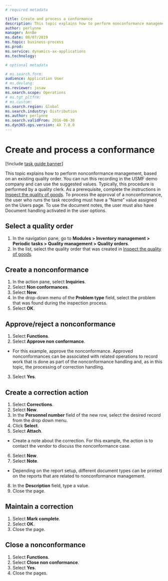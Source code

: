 ```yaml
---
# required metadata

title: Create and process a conformance
description: This topic explains how to perform nonconformance management, based on an existing quality order.
author: perlynne
manager: AnnBe
ms.date: 08/07/2019
ms.topic: business-process
ms.prod:  
ms.service: dynamics-ax-applications
ms.technology:  

# optional metadata

# ms.search.form:   
audience: Application User
# ms.devlang:  
ms.reviewer: josaw
ms.search.scope: Operations
# ms.tgt_pltfrm:  
# ms.custom:  
ms.search.region: Global
ms.search.industry: Distribution
ms.author: perlynne
ms.search.validFrom: 2016-06-30
ms.dyn365.ops.version: AX 7.0.0
---
```

# Create and process a conformance

[!include [task guide banner](../../includes/task-guide-banner.md)]

This topic explains how to perform nonconformance management, based on an existing quality order. You can run this recording in the USMF demo company and can use the suggested values. Typically, this procedure is performed by a quality clerk.  As a prerequisite, complete the instructions in [Inspect the quality of goods](https://github.com/MicrosoftDocs/Dynamics-365-Operations/blob/master/articles/supply-chain/inventory/tasks/inspect-quality-goods.md). To process the approval of a nonconformance, the user who runs the task recording must have a “Name” value assigned on the Users page. To use the document notes, the user must also have Document handling activated in the user options.


## Select a quality order
1. In the navigation pane, go to **Modules > Inventory management > Periodic tasks > Quality management > Quality orders**.
2. In the list, select the quality order that was created in [Inspect the quality of goods](https://github.com/MicrosoftDocs/Dynamics-365-Operations/blob/master/articles/supply-chain/inventory/tasks/inspect-quality-goods.md).  

## Create a nonconformance
1. In the action pane, select **Inquiries**.
2. Select **Non conformances**.
3. Select **New**.
4. In the drop-down menu of the **Problem type** field, select the problem that was found during the inspection process.  
5. Select **OK**.

## Approve/reject a nonconformance
1. Select **Functions**.
2. Select **Approve non conformance**.
- For this example, approve the nonconformance. Approved nonconformances can be associated with related operations to record work that is done as part of the nonconformance handling and, as in this topic, the processing of correction handling.  
3. Select **Yes**.

## Create a correction action
1. Select **Corrections**.
2. Select **New**.
3. In the **Personnel number** field of the new row, select the desired record from the drop down menu.
4. Click **Select**.
5. Select **Attach**.
- Create a note about the correction. For this example, the action is to contact the vendor to discuss the nonconformance case.  
6. Select **New**.
7. Select **Note**.
- Depending on the report setup, different document types can be printed on the reports that are related to nonconformance management.  
8. In the **Description** field, type a value.
9. Close the page.

## Maintain a correction
1. Select **Mark complete**.
2. Select **OK**.
3. Close the page.

## Close a nonconformance
1. Select **Functions**.
2. Select **Close non conformance**.
3. Select **Yes**.
4. Close the pages.
